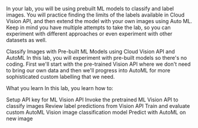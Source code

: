 
In your lab, you will be using prebuilt ML models to classify and label images.
You will practice finding the limits of the labels available in Cloud Vision API,
and then extend the model with your own images using Auto ML.
Keep in mind you have multiple attempts to take the lab, so you can experiment with 
different approaches or even experiment with other datasets as well.

Classify Images with Pre-built ML Models using Cloud Vision API and AutoML
In this lab, you will experiment with pre-built models so there's no coding. First we'll start with the pre-trained Vision API where we don't need to bring our own data and then we'll progress into AutoML for more sophisticated custom labelling that we need.

What you learn
In this lab, you learn how to:

Setup API key for ML Vision API
Invoke the pretrained ML Vision API to classify images
Review label predictions from Vision API
Train and evaluate custom AutoML Vision image classification model
Predict with AutoML on new image
